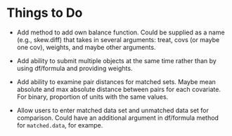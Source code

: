 Things to Do
======

* Add method to add own balance function. Could be supplied as a name (e.g., skew.diff) that takes in several arguments: treat, covs (or maybe one cov), weights, and maybe other arguments.

* Add ability to submit multiple objects at the same time rather than by using df/formula and providing weights.

* Add ability to examine pair distances for matched sets. Maybe mean absolute and max absolute distance between pairs for each covariate. For binary, proportion of units with the same values.

* Allow users to enter matched data set and unmatched data set for comparison. Could have an additional argument in df/formula method for `matched.data`, for exampe.
